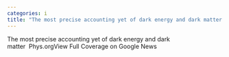 ```yaml
---
categories: i
title: "The most precise accounting yet of dark energy and dark matter  Physorg"
---
```

The most precise accounting yet of dark energy and dark matter&nbsp;&nbsp;Phys.orgView Full Coverage on Google News